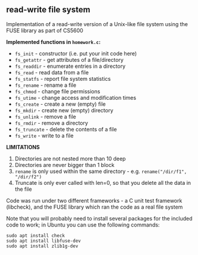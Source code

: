 read-write file system
------------------------------------------------

Implementation of a read-write version of a Unix-like file system using the FUSE library as part of CS5600

**Implemented functions in `homework.c`:**

- `fs_init` - constructor (i.e. put your init code here)
- `fs_getattr` - get attributes of a file/directory
- `fs_readdir` - enumerate entries in a directory
- `fs_read` - read data from a file
- `fs_statfs` - report file system statistics
- `fs_rename` - rename a file
- `fs_chmod` - change file permissions
- `fs_utime` - change access and modification times
- `fs_create` - create a new (empty) file
- `fs_mkdir` - create new (empty) directory
- `fs_unlink` - remove a file
- `fs_rmdir` - remove a directory
- `fs_truncate` - delete the contents of a file
- `fs_write` - write to a file

**LIMITATIONS** 

1. Directories are not nested more than 10 deep
2. Directories are never bigger than 1 block
3. `rename` is only used within the same directory - e.g. `rename("/dir/f1", "/dir/f2")`
4. Truncate is only ever called with len=0, so that you delete all the data in the file

Code was run under two different frameworks - a C unit test framework (libcheck), and the FUSE library which ran the code as a real file system

Note that you will probably need to install several packages for the included code to work; in Ubuntu you can use the following commands:
```
sudo apt install check
sudo apt install libfuse-dev
sudo apt install zlib1g-dev
```
